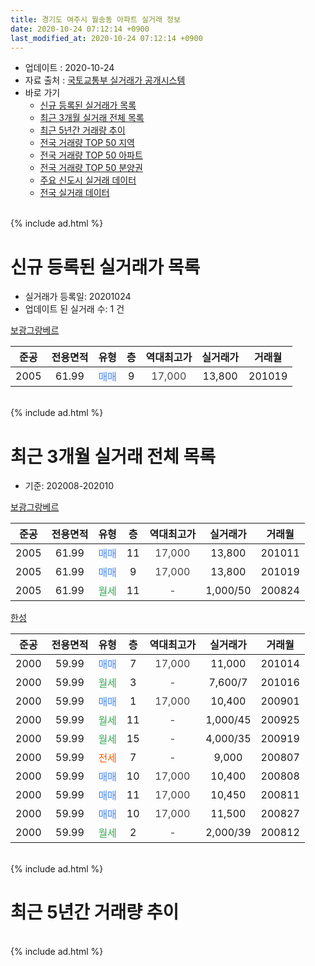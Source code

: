 ```yaml
---
title: 경기도 여주시 월송동 아파트 실거래 정보
date: 2020-10-24 07:12:14 +0900
last_modified_at: 2020-10-24 07:12:14 +0900
---
```


* 업데이트 : 2020-10-24
* 자료 출처 : [국토교통부 실거래가 공개시스템](http://rt.molit.go.kr)
* 바로 가기
    * [신규 등록된 실거래가 목록](#신규-등록된-실거래가-목록)
    * [최근 3개월 실거래 전체 목록](#최근-3개월-실거래-전체-목록)
    * [최근 5년간 거래량 추이](#최근-5년간-거래량-추이)
    * [전국 거래량 TOP 50 지역](https://inasie.github.io/apt-trade-info/최근-3개월-전국에서-가장-거래가-많이-발생한-지역)
    * [전국 거래량 TOP 50 아파트](https://inasie.github.io/apt-trade-info/최근-3개월-전국에서-가장-거래가-많이-발생한-아파트)
    * [전국 거래량 TOP 50 분양권](https://inasie.github.io/apt-trade-info/최근-3개월-전국에서-가장-거래가-많이-발생한-분양권)
    * [주요 신도시 실거래 데이터](https://inasie.github.io/apt-trade-info/주요-신도시)
    * [전국 실거래 데이터](https://inasie.github.io/apt-trade-info/전국)
<br>
{% include ad.html %}
<br>

# 신규 등록된 실거래가 목록
* 실거래가 등록일: 20201024
* 업데이트 된 실거래 수: 1 건


[보광그랑베르](https://search.naver.com/search.naver?query=%EA%B2%BD%EA%B8%B0%EB%8F%84+%EC%97%AC%EC%A3%BC%EC%8B%9C+%EC%9B%94%EC%86%A1%EB%8F%99+%EB%B3%B4%EA%B4%91%EA%B7%B8%EB%9E%91%EB%B2%A0%EB%A5%B4)

|준공|전용면적|유형|층|역대최고가|실거래가|거래월|
|:---:|:---:|:---:|:---:|:---:|:---:|:---:|
|2005|61.99|<span style="color:#4285f3">매매</span>|9|<span style="color:#444444">17,000</span>|13,800|201019|


<br>
{% include ad.html %}
<br>

# 최근 3개월 실거래 전체 목록
* 기준: 202008-202010


[보광그랑베르](https://search.naver.com/search.naver?query=%EA%B2%BD%EA%B8%B0%EB%8F%84+%EC%97%AC%EC%A3%BC%EC%8B%9C+%EC%9B%94%EC%86%A1%EB%8F%99+%EB%B3%B4%EA%B4%91%EA%B7%B8%EB%9E%91%EB%B2%A0%EB%A5%B4)

|준공|전용면적|유형|층|역대최고가|실거래가|거래월|
|:---:|:---:|:---:|:---:|:---:|:---:|:---:|
|2005|61.99|<span style="color:#4285f3">매매</span>|11|<span style="color:#444444">17,000</span>|13,800|201011|
|2005|61.99|<span style="color:#4285f3">매매</span>|9|<span style="color:#444444">17,000</span>|13,800|201019|
|2005|61.99|<span style="color:#34a853">월세</span>|11|<span style="color:#444444">-</span>|1,000/50|200824|

[한성](https://search.naver.com/search.naver?query=%EA%B2%BD%EA%B8%B0%EB%8F%84+%EC%97%AC%EC%A3%BC%EC%8B%9C+%EC%9B%94%EC%86%A1%EB%8F%99+%ED%95%9C%EC%84%B1)

|준공|전용면적|유형|층|역대최고가|실거래가|거래월|
|:---:|:---:|:---:|:---:|:---:|:---:|:---:|
|2000|59.99|<span style="color:#4285f3">매매</span>|7|<span style="color:#444444">17,000</span>|11,000|201014|
|2000|59.99|<span style="color:#34a853">월세</span>|3|<span style="color:#444444">-</span>|7,600/7|201016|
|2000|59.99|<span style="color:#4285f3">매매</span>|1|<span style="color:#444444">17,000</span>|10,400|200901|
|2000|59.99|<span style="color:#34a853">월세</span>|11|<span style="color:#444444">-</span>|1,000/45|200925|
|2000|59.99|<span style="color:#34a853">월세</span>|15|<span style="color:#444444">-</span>|4,000/35|200919|
|2000|59.99|<span style="color:#ff5a00">전세</span>|7|<span style="color:#444444">-</span>|9,000|200807|
|2000|59.99|<span style="color:#4285f3">매매</span>|10|<span style="color:#444444">17,000</span>|10,400|200808|
|2000|59.99|<span style="color:#4285f3">매매</span>|11|<span style="color:#444444">17,000</span>|10,450|200811|
|2000|59.99|<span style="color:#4285f3">매매</span>|10|<span style="color:#444444">17,000</span>|11,500|200827|
|2000|59.99|<span style="color:#34a853">월세</span>|2|<span style="color:#444444">-</span>|2,000/39|200812|


<br>
{% include ad.html %}
<br>

# 최근 5년간 거래량 추이


<div style="width:100%;">
    <canvas id="deal_progress" height="200"></canvas>
</div>

<script>
new Chart(document.getElementById("deal_progress"), {
    type: 'line',
    data: {
        labels: ['201510','201511','201512','201601','201602','201603','201604','201605','201606','201607','201608','201609','201610','201611','201612','201701','201702','201703','201704','201705','201706','201707','201708','201709','201710','201711','201712','201801','201802','201803','201804','201805','201806','201807','201808','201809','201810','201811','201812','201901','201902','201903','201904','201905','201906','201907','201908','201909','201910','201911','201912','202001','202002','202003','202004','202005','202006','202007','202008','202009','202010'],
        datasets: [{
            label: '매매',
            pointRadius: 1,
            data: [11, 10, 7, 10, 9, 11, 7, 5, 12, 4, 12, 5, 6, 6, 6, 6, 6, 1, 6, 3, 5, 5, 7, 7, 5, 3, 4, 8, 7, 8, 1, 5, 1, 4, 4, 3, 4, 5, 2, 1, 4, 4, 1, 2, 3, 4, 2, 3, 0, 2, 2, 2, 7, 6, 1, 5, 3, 9, 3, 1, 3],
            borderColor: "rgba(255, 201, 14, 1)",
            backgroundColor: "rgba(255, 201, 14, 0.5)",
            fill: false,
            lineTension: 0
        },{
            label: '전월세',
            pointRadius: 1,
            data: [3, 6, 3, 5, 16, 10, 6, 4, 5, 4, 2, 8, 12, 4, 6, 10, 7, 7, 12, 6, 8, 6, 7, 5, 1, 2, 3, 8, 8, 9, 5, 6, 2, 2, 0, 4, 3, 5, 4, 3, 3, 10, 3, 8, 5, 6, 10, 10, 11, 6, 2, 0, 10, 10, 6, 3, 10, 3, 3, 2, 1],
            borderColor: "rgba(0, 141, 185, 1)",
            backgroundColor: "rgba(0, 141, 185, 0.5)",
            fill: false,
            lineTension: 0
        }
        ]
    },
    options: {
        responsive: true,
        title: {
            display: false
        },
        tooltips: {
            mode: 'index',
            intersect: false
        },
        hover: {
            mode: 'nearest',
            intersect: true
        },
        scales: {
            xAxes: [{
                display: true,
                scaleLabel: {
                    display: true,
                    labelString: '년/월'
                }
            }],
            yAxes: [{
                display: true,
                ticks: {
                    suggestedMin: 0,
                },
                scaleLabel: {
                    display: true,
                    labelString: '실거래 수'
                }
            }]
        }
    }
});

</script>


<br>
{% include ad.html %}
<br>


